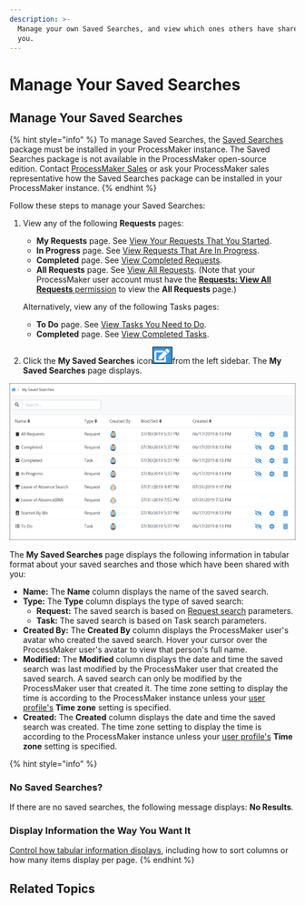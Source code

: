 ```yaml
---
description: >-
  Manage your own Saved Searches, and view which ones others have shared with
  you.
---
```


# Manage Your Saved Searches

## Manage Your Saved Searches

{% hint style="info" %}
To manage Saved Searches, the [Saved Searches](../../package-development-distribution/package-a-connector/saved-searches-package.md) package must be installed in your ProcessMaker instance. The Saved Searches package is not available in the ProcessMaker open-source edition. Contact [ProcessMaker Sales](mailto:sales@processmaker.com) or ask your ProcessMaker sales representative how the Saved Searches package can be installed in your ProcessMaker instance.
{% endhint %}

Follow these steps to manage your Saved Searches:

1. View any of the following **Requests** pages:

   * **My Requests** page. See [View Your Requests That You Started](../requests/view-started-requests.md#view-your-requests).
   * **In Progress** page. See [View Requests That Are In Progress](../requests/view-in-progress-requests.md#view-in-progress-requests-in-which-you-are-participating).
   * **Completed** page. See [View Completed Requests](../requests/view-completed-requests.md#view-completed-requests-in-which-you-participated).
   * **All Requests** page. See [View All Requests](../requests/view-all-requests.md#view-all-requests-in-your-organization). \(Note that your ProcessMaker user account must have the [**Requests: View All Requests** permission](../../processmaker-administration/permission-descriptions-for-users-and-groups.md#requests) to view the **All Requests** page.\)

   Alternatively, view any of the following Tasks pages:

   * **To Do** page. See [View Tasks You Need to Do](../task-management/view-tasks-you-need-to-do.md).
   * **Completed** page. See [View Completed Tasks](../task-management/view-completed-tasks.md).

2. Click the **My Saved Searches** icon![](../../.gitbook/assets/save-search-icon-package-requests-tasks.png)from the left sidebar. The **My Saved Searches** page displays.

![&quot;My Saved Searches&quot; page displays your saved searches and those which have been shared with you](../../.gitbook/assets/my-saved-searches-page-package-requests-tasks.png)

The **My Saved Searches** page displays the following information in tabular format about your saved searches and those which have been shared with you:

* **Name:** The **Name** column displays the name of the saved search.
* **Type:** The **Type** column displays the type of saved search:
  * **Request:** The saved search is based on [Request search](../requests/search-for-a-request.md#save-and-share-a-search) parameters.
  * **Task:** The saved search is based on Task search parameters.
* **Created By:** The **Created By** column displays the ProcessMaker user's avatar who created the saved search. Hover your cursor over the ProcessMaker user's avatar to view that person's full name.
* **Modified:** The **Modified** column displays the date and time the saved search was last modified by the ProcessMaker user that created the saved search. A saved search can only be modified by the ProcessMaker user that created it. The time zone setting to display the time is according to the ProcessMaker instance unless your [user profile's](../profile-settings.md#change-your-profile-settings) **Time zone** setting is specified.
* **Created:** The **Created** column displays the date and time the saved search was created. The time zone setting to display the time is according to the ProcessMaker instance unless your [user profile's](../profile-settings.md#change-your-profile-settings) **Time zone** setting is specified.

{% hint style="info" %}
### No Saved Searches?

If there are no saved searches, the following message displays: **No Results**.

### Display Information the Way You Want It

[Control how tabular information displays](../control-how-requests-display-in-a-tab.md), including how to sort columns or how many items display per page.
{% endhint %}

## Related Topics



